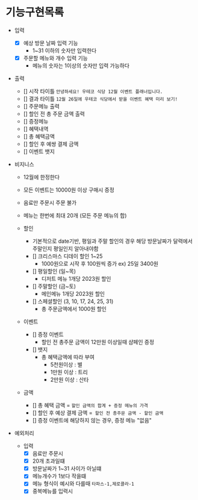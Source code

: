# 기능구현목록

- 입력
  - [x] 예상 방문 날짜 입력 기능
    - 1~31 이하의 숫자만 입력한다
  - [x] 주문할 메뉴와 개수 입력 기능
    - 메뉴의 숫자는 1이상의 숫자만 입력 가능하다
- 출력

  - [] 시작 타이틀 `안녕하세요! 우테코 식당 12월 이벤트 플래너입니다.`
  - [] 결과 타이틀 `12월 26일에 우테코 식당에서 받을 이벤트 혜택 미리 보기!`
  - [] 주문메뉴 출력
  - [] 할인 전 총 주문 금액 출력
  - [] 증정메뉴
  - [] 혜택내역
  - [] 총 혜택금액
  - [] 할인 후 예쌍 결제 금액
  - [] 이벤트 뱃지

- 비지니스

  - 12월에 한정한다
  - 모든 이벤트는 10000원 이상 구매시 증정
  - 음료만 주문시 주문 불가
  - 메뉴는 한번에 최대 20개 (모든 주문 메뉴의 합)

  - 할인

    - 기본적으로 date기반, 평일과 주말 할인의 경우 해당 방문날짜가 달력에서 주말인지 평일인지 알아내야함
    - [] 크리스마스 디데이 할인 1~25
      - 1000원으로 시작 후 100원씩 증가 ex) 25일 3400원
    - [] 평일할인 (일~목)
      - 디저트 메뉴 1개당 2023원 할인
    - [] 주말할인 (금~토)
      - 메인메뉴 1개당 2023원 할인
    - [] 스페셜할인 (3, 10, 17, 24, 25, 31)
      - 총 주문금액에서 1000원 할인

  - 이벤트

    - [] 증정 이벤트
      - 할인 전 총주문 금액이 12만원 이상일때 샴페인 증정
    - [] 뱃지
      - 총 혜택금액에 따라 부여
        - 5천원이상 : 별
        - 1만원 이상 : 트리
        - 2만원 이상 : 산타

  - 금액
    - [] 총 혜택 금액 = `할인 금액의 합계 + 증정 메뉴의 가격`
    - [] 할인 후 예상 결제 금액 =` 할인 전 총주문 금액 - 할인 금액`
    - [] 증정 이벤트에 해당하지 않는 경우, 증정 메뉴 "없음"

- 예외처리
  - 입력
    - [x] 음료만 주문시
    - [x] 20개 초과일떄
    - [x] 방문날짜가 1~31 사이가 아닐떄
    - [x] 메뉴개수가 1보다 작을떄
    - [x] 메뉴 형식이 예시와 다를때 `타파스-1,제로콜라-1`
    - [x] 중복메뉴를 입력시
